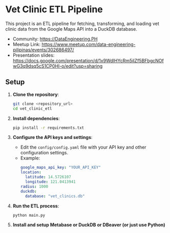 # Vet Clinic ETL Pipeline

This project is an ETL pipeline for fetching, transforming, and loading vet clinic data from the Google Maps API into a DuckDB database.

- Community: https://DataEngineering.PH
- Meetup Link: https://www.meetup.com/data-engineering-pilipinas/events/302686497/
- Presentation slides: https://docs.google.com/presentation/d/1x9WdIHYcRm5iIZf5BFbgcNOfwG3q9dsq5cS1CP0Hl-o/edit?usp=sharing

## Setup

1. **Clone the repository**:
   ```sh
   git clone <repository_url>
   cd vet_clinic_etl
   ```

2. **Install dependencies**:
   ```sh
   pip install -r requirements.txt
   ```

3. **Configure the API keys and settings**:
   - Edit the `config/config.yaml` file with your API key and other configuration settings.
   - Example:
     ```yaml
     google_maps_api_key: "YOUR_API_KEY"
     location: 
       latitude: 14.5726107
       longitude: 121.0413941
     radius: 1000
     duckdb:
       database: "vet_clinics.db"
     ```

4. **Run the ETL process**:
   ```sh
   python main.py
   ```

5. **Install and setup Metabase or DuckDB or DBeaver (or just use Python)**
